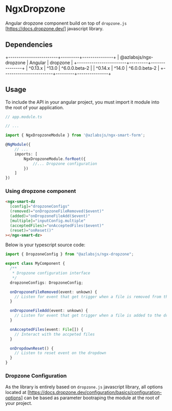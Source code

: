 # NgxDropzone

Angular dropzone component build on top of `dropzone.js` [https://docs.dropzone.dev/] javascript library.

## Dependencies

+------------------------+---------+---------------+
| @azlabsjs/ngx-dropzone | Angular | dropzone      |
+------------------------+---------+---------------+
| ^0.13.x                | ^13.0   | ^6.0.0.beta-2 |
| ^0.14.x                | ^14.0   | ^6.0.0.beta-2 |
+------------------------+---------+---------------+

## Usage

To include the API in your angular project, you must import it module into the root of your application.

```ts
// app.module.ts

// ...

import { NgxDropzoneModule } from '@azlabsjs/ngx-smart-form';

@NgModule({
    // ...
    imports: [
        NgxDropzoneModule.forRoot({
            //... Dropzone configuration
        })
    ]
})
```

### Using dropzone component

```html
<ngx-smart-dz
  [config]="dropzoneConfigs"
  (removed)="onDropzoneFileRemoved($event)"
  (added)="onDropzoneFileAdd($event)"
  [multiple]="inputConfig.multiple"
  (acceptedFiles)="onAcceptedFiles($event)"
  (reset)="onReset()"
></ngx-smart-dz>
```

Below is your typescript source code:

```ts
import { DropzoneConfig } from "@azlabsjs/ngx-dropzone";

export class MyComponent {
  /**
   * Dropzone configuration interface
   */
  dropzoneConfigs: DropzoneConfig;

  onDropzoneFileRemoved(event: unkown) {
    // Listen for event that get trigger when a file is removed from the dropzone
  }

  onDropzoneFileAdd(event: unkown) {
    // Listen for event that get trigger when a file is added to the dropzone
  }

  onAcceptedFiles(event: File[]) {
    // Interact with the accpeted files
  }

  onDropdownReset() {
    // Listen to reset event on the dropdown
  }
}
```

### Dropzone Configuration

As the library is entirely based on `dropzone.js` javascript library, all options located at [https://docs.dropzone.dev/configuration/basics/configuration-options] can be based as parameter bootraping the module at the root of your project.
